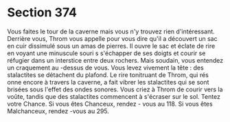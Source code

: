 # Section 374

Vous faites le tour de la caverne mais vous n'y trouvez rien d'intéressant. Derrière vous,
Throm vous appelle pour vous dire qu'il a découvert un sac en cuir dissimulé sous un
amas de pierres. Il ouvre le sac et éclate de rire en voyant une minuscule souri s
s'échapper de ses doigts et courir se réfugier dans un interstice entre deux rochers. Mais
soudain, vous entendez un craquement au -dessus de vous. Vous levez vivement la tête  :
des stalactites se détachent du plafond. Le rire tonitruant de Throm, qui rés onne encore à
travers la caverne, a fait vibrer les stalactites qui se sont brisées sous l'effet des ondes
sonores. Vous criez à Throm de courir vers la voûte, tandis que des stalactites
commencent à s'écraser sur le sol. Tentez votre Chance. Si vous êtes Chanceux, rendez -
vous au 118. Si vous êtes Malchanceux, rendez -vous au 295.